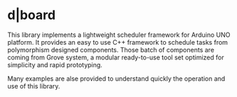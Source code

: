 # d|board 

This library implements a lightweight scheduler framework for Arduino UNO platform.
It provides an easy to use C++ framework to schedule tasks from polymorphism designed components.
Those batch of components are coming from Grove system, a modular ready-to-use tool set optimized for simplicity and rapid prototyping.

Many examples are alse provided to understand quickly the operation and use of this library.
